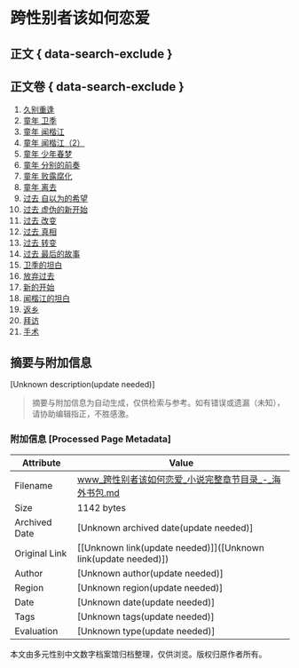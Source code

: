 # 跨性别者该如何恋爱

## 正文 { data-search-exclude }


## 正文卷 { data-search-exclude }

1.  [久别重逢](/book/25146/1466190.html)
2.  [童年 卫季](/book/25146/1466191.html)
3.  [童年 闻楷江](/book/25146/1466192.html)
4.  [童年 闻楷江（2）](/book/25146/1466193.html)
5.  [童年 少年春梦](/book/25146/1466194.html)
6.  [童年 分别的前奏](/book/25146/1466195.html)
7.  [童年 败露腐化](/book/25146/1466196.html)
8.  [童年 离去](/book/25146/1466197.html)
9.  [过去 自以为的希望](/book/25146/1466198.html)
10.  [过去 虚伪的新开始](/book/25146/1466199.html)
11.  [过去 改变](/book/25146/1466200.html)
12.  [过去 真相](/book/25146/1466201.html)
13.  [过去 转变](/book/25146/1466202.html)
14.  [过去 最后的故事](/book/25146/1466203.html)
15.  [卫季的坦白](/book/25146/1466204.html)
16.  [放弃过去](/book/25146/1466205.html)
17.  [新的开始](/book/25146/1466206.html)
18.  [闻楷江的坦白](/book/25146/1466207.html)
19.  [返乡](/book/25146/1466208.html)
20.  [拜访](/book/25146/1466209.html)
21.  [手术](/book/25146/1466210.html)
<!-- tcd_original_link https://www.haiwaishubao.com/index/25146/ -->


## 摘要与附加信息

<!-- tcd_abstract -->
[Unknown description(update needed)]
<!-- tcd_abstract_end -->

> 摘要与附加信息为自动生成，仅供检索与参考。如有错误或遗漏（未知），请协助编辑指正，不胜感激。

### 附加信息 [Processed Page Metadata]

| Attribute       | Value                                  |
|-----------------|----------------------------------------|
| Filename        | www_跨性别者该如何恋爱_小说完整章节目录_-_海外书包.md                             |
| Size            | 1142 bytes                           |
| Archived Date   | [Unknown archived date(update needed)]                             |
| Original Link   | [[Unknown link(update needed)]]([Unknown link(update needed)])                       |
| Author          | [Unknown author(update needed)]                               |
| Region          | [Unknown region(update needed)]                               |
| Date            | [Unknown date(update needed)]                                 |
| Tags            | [Unknown tags(update needed)]                                 |
| Evaluation            | [Unknown type(update needed)]                                 |
<!-- tcd_table_end -->

本文由多元性别中文数字档案馆归档整理，仅供浏览。版权归原作者所有。
